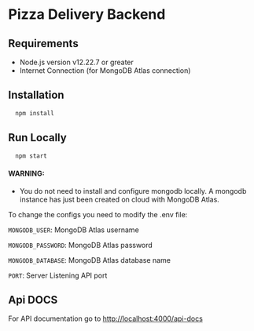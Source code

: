 # Pizza Delivery Backend

## Requirements

- Node.js version v12.22.7 or greater
- Internet Connection (for MongoDB Atlas connection)

## Installation

```bash
  npm install
```

## Run Locally

```bash
  npm start
```

#### WARNING:

- You do not need to install and configure mongodb locally. A mongodb instance has just been created on cloud with MongoDB Atlas.

To change the configs you need to modify the .env file:

`MONGODB_USER`: MongoDB Atlas username

`MONGODB_PASSWORD`: MongoDB Atlas password

`MONGODB_DATABASE`: MongoDB Atlas database name

`PORT`: Server Listening API port

## Api DOCS

For API documentation go to [http://localhost:4000/api-docs](http://localhost:4000/api-docs)
